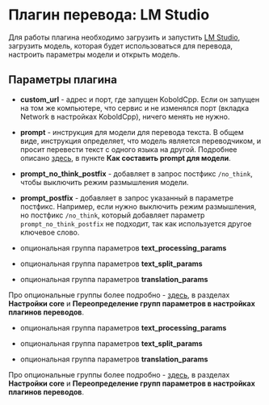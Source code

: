 # Плагин перевода: LM Studio

Для работы плагина необходимо загрузить и запустить [LM Studio](https://github.com/LostRuins/koboldcpp),
загрузить модель, которая будет использоваться для перевода, настроить параметры модели и открыть модель.

## Параметры плагина

* **custom_url** - адрес и порт, где запущен KoboldCpp. Если он запущен на том же компьютере, что
  сервис и не изменялся порт (вкладка Network в настройках KoboldCpp), ничего менять не нужно.

* **prompt** - инструкция для модели для перевода текста. В общем виде, инструкция определяет, что модель является
  переводчиком, и просит перевести текст с одного языка на другой.
  Подробнее описано [здесь](../faq.md), в пункте **Как составить prompt для модели**.

* **prompt_no_think_postfix** - добавляет в запрос постфикс `/no_think`, чтобы выключить режим размышления модели.

* **prompt_postfix** - добавляет в запрос указанный в параметре постфикс. Например, если нужно выключить режим размышления,
  но постфикс `/no_think`, который добавляет параметр `prompt_no_think_postfix` не подходит, так как используется другое ключевое слово.

* опциональная группа параметров **text_processing_params**

* опциональная группа параметров **text_split_params**

* опциональная группа параметров **translation_params**

Про опциональные группы более подробно - [здесь](../options.md), в разделах 
**Настройки core** и **Переопределение групп параметров в настройках плагинов переводов**.

* опциональная группа параметров **text_processing_params**

* опциональная группа параметров **text_split_params**

* опциональная группа параметров **translation_params**

Про опциональные группы более подробно - [здесь](../options.md), в разделах
**Настройки core** и **Переопределение групп параметров в настройках плагинов переводов**.

